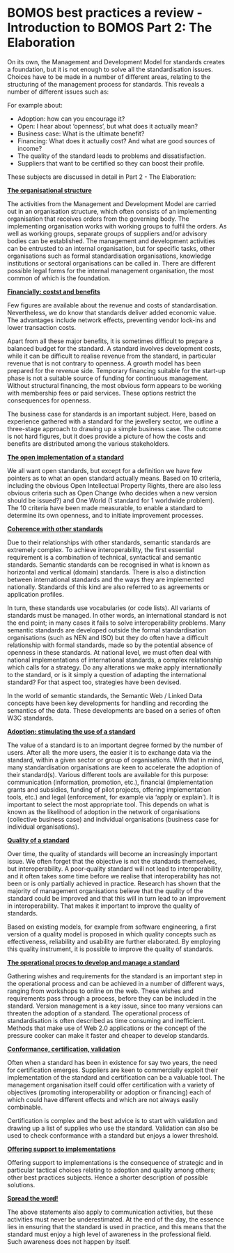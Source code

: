 # BOMOS best practices a review - Introduction to BOMOS Part 2: The Elaboration

On its own, the Management and Development Model for standards creates a foundation, but it is not enough to solve all the standardisation issues. Choices have to be made in a number of different areas, relating to the structuring of the management process for standards. This reveals a number of different issues such as:

For example about:

* Adoption: how can you encourage it?
* Open: I hear about ‘openness’, but what does it actually mean?
* Business case: What is the ultimate benefit?
* Financing: What does it actually cost? And what are good sources of income?  
* The quality of the standard leads to problems and dissatisfaction.
* Suppliers that want to be certified so they can boost their profile.

These subjects are discussed in detail in Part 2 - The Elaboration:

**[The organisational structure](https://logius-standaarden.github.io/BOMOS-Verdieping/index.html#de-ontwikkel-en-beheerorganisatie-activiteit-governance)**

The activities from the Management and Development Model are carried out in an organisation structure, which often consists of an implementing organisation that receives orders from the governing body. The implementing organisation works with working groups to fulfil the orders. As well as working groups, separate groups of suppliers and/or advisory bodies can be established. The management and development activities can be entrusted to an internal organisation, but for specific tasks, other organisations such as formal standardisation organisations, knowledge institutions or sectoral organisations can be called in. There are different possible legal forms for the internal management organisation, the most common of which is the foundation.

**[Financially: costst and benefits](https://logius-standaarden.github.io/BOMOS-Verdieping/index.html#de-kosten-en-de-opbrengsten-activiteit-financien)**

Few figures are available about the revenue and costs of standardisation. Nevertheless, we do know that standards deliver added economic value. The advantages include network effects, preventing vendor lock-ins and lower transaction costs.

Apart from all these major benefits, it is sometimes difficult to prepare a balanced budget for the standard. A standard involves development costs, while it can be difficult to realise revenue from the standard, in particular revenue that is not contrary to openness. A growth model has been prepared for the revenue side. Temporary financing suitable for the start-up phase is not a suitable source of funding for continuous management. Without structural financing, the most obvious form appears to be working with membership fees or paid services. These options restrict the consequences for openness.

The business case for standards is an important subject. Here, based on experience gathered with a standard for the jewellery sector, we outline a three-stage approach to drawing up a simple business case. The outcome is not hard figures, but it does provide a picture of how the costs and benefits are distributed among the various stakeholders.

**[The open implementation of a standard](https://logius-standaarden.github.io/BOMOS-Verdieping/index.html#de-open-invulling-van-een-standaard-activiteit-community)**

We all want open standards, but except for a definition we have few pointers as to what an open standard actually means. Based on 10 criteria, including the obvious Open Intellectual Property Rights, there are also less obvious criteria such as Open Change (who decides when a new version should be issued?) and One World (1 standard for 1 worldwide problem). The 10 criteria have been made measurable, to enable a standard to determine its own openness, and to initiate improvement processes.

 **[Coherence with other standards](https://logius-standaarden.github.io/BOMOS-Verdieping/index.html#samenhang-met-andere-standaarden-activiteit-architectuur)**

Due to their relationships with other standards, semantic standards are extremely complex. To achieve interoperability, the first essential requirement is a combination of technical, syntactical and semantic standards. Semantic standards can be recognised in what is known as horizontal and vertical (domain) standards. There is also a distinction between international standards and the ways they are implemented nationally. Standards of this kind are also referred to as agreements or application profiles.

In turn, these standards use vocabularies (or code lists). All variants of standards must be managed. In other words, an international standard is not the end point; in many cases it fails to solve interoperability problems. Many semantic standards are developed outside the formal standardisation organisations (such as NEN and ISO) but they do often have a difficult relationship with formal standards, made so by the potential absence of openness in these standards. At national level, we must often deal with national implementations of international standards, a complex relationship which calls for a strategy. Do any alterations we make apply internationally to the standard, or is it simply a question of adapting the international standard? For that aspect too, strategies have been devised. 

In the world of semantic standards, the Semantic Web / Linked Data concepts have been key developments for handling and recording the semantics of the data. These developments are based on a series of often W3C standards.

**[Adoption: stimulating the use of a standard](https://logius-standaarden.github.io/BOMOS-Verdieping/index.html#stimuleren-van-het-gebruik-van-standaarden-activiteit-adoptie-erkenning)**

The value of a standard is to an important degree formed by the number of users. After all: the more users, the easier it is to exchange data via the standard, within a given sector or group of organisations. With that in mind, many standardisation organisations are keen to accelerate the adoption of their standard(s). Various different tools are available for this purpose: communication (information, promotion, etc.), financial (implementation grants and subsidies, funding of pilot projects, offering implementation tools, etc.) and legal (enforcement, for example via ‘apply or explain’).  It is important to select the most appropriate tool. This depends on what is known as the likelihood of adoption in the network of organisations (collective business case) and individual organisations (business case for individual organisations).

**[Quality of a standard](https://logius-standaarden.github.io/BOMOS-Verdieping/index.html#kwaliteitsbeleid-en-benchmarking)**

Over time, the quality of standards will become an increasingly important issue. We often forget that the objective is not the standards themselves, but interoperability. A poor-quality standard will not lead to interoperability, and it often takes some time before we realise that interoperability has not been or is only partially achieved in practice. Research has shown that the majority of management organisations believe that the quality of the standard could be improved and that this will in turn lead to an improvement in interoperability. That makes it important to improve the quality of standards.

Based on existing models, for example from software engineering, a first version of a quality model is proposed in which quality concepts such as effectiveness, reliability and usability are further elaborated. By employing this quality instrument, it is possible to improve the quality of standards.

 **[The operational proces to develop and manage a standard](https://logius-standaarden.github.io/BOMOS-Verdieping/index.html#proces-voor-de-ontwikkeling-en-het-beheer-van-een-standaard-hoofdactiviteit-operationeel)**

Gathering wishes and requirements for the standard is an important step in the operational process and can be achieved in a number of different ways, ranging from workshops to online on the web. These wishes and requirements pass through a process, before they can be included in the standard. Version management is a key issue, since too many versions can threaten the adoption of a standard. The operational process of standardisation is often described as time consuming and inefficient. Methods that make use of Web 2.0 applications or the concept of the pressure cooker can make it faster and cheaper to develop standards.

**[Conformance, certification, validation](https://logius-standaarden.github.io/BOMOS-Verdieping/index.html#kwaliteit-van-implementaties_sectie)**

Often when a standard has been in existence for say two years, the need for certification emerges. Suppliers are keen to commercially exploit their implementation of the standard and certification can be a valuable tool. The management organisation itself could offer certification with a variety of objectives (promoting interoperability or adoption or financing) each of which could have different effects and which are not always easily combinable.

Certification is complex and the best advice is to start with validation and drawing up a list of supplies who use the standard. Validation can also be used to check conformance with a standard but enjoys a lower threshold.

**[Offering support to implementations](https://logius-standaarden.github.io/BOMOS-Verdieping/index.html#implementatie-ondersteuning)**

Offering support to implementations is the consequence of strategic and in particular tactical choices relating to adoption and quality among others; other best practices subjects.
Hence a shorter description of possible solutions.

**[Spread the word!](https://logius-standaarden.github.io/BOMOS-Verdieping/index.html#communicatie-bekendheid-creeren)**

The above statements also apply to communication activities, but these activities must never be underestimated. At the end of the day, the essence lies in ensuring that the standard is used in practice, and this means that the standard must enjoy a high level of awareness in the professional field. Such awareness does not happen by itself.
